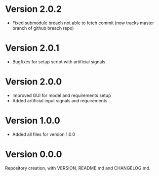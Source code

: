 # Version 2.0.2
- Fixed submodule breach not able to fetch commit 
  (now tracks master branch of github breach repo)

# Version 2.0.1
- Bugfixes for setup script with artificial signals

# Version 2.0.0
- Improved GUI for model and requirements setup 
- Added artificial input signals and requirements 

# Version 1.0.0
- Added all files for version 1.0.0

# Version 0.0.0
Repository creation, with VERSION, README.md and CHANGELOG.md. 



